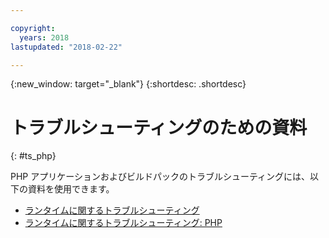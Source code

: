 ```yaml
---

copyright:
  years: 2018
lastupdated: "2018-02-22"

---
```


{:new_window: target="_blank"}
{:shortdesc: .shortdesc}

# トラブルシューティングのための資料
{: #ts_php}

PHP アプリケーションおよびビルドパックのトラブルシューティングには、以下の資料を使用できます。

* [ランタイムに関するトラブルシューティング](../common/ts_runtimes.html#runtimes)
* [ランタイムに関するトラブルシューティング: PHP](../common/ts_runtimes.html#ts_php)
